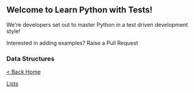 ## Welcome to Learn Python with Tests!

We're developers set out to master Python in a test driven development style!

Interested in adding examples? Raise a Pull Request

### Data Structures

[< Back Home](index.md)

[Lists](lists.md)
